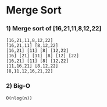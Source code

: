 <h1>Merge Sort</h1>

<h3> 1) Merge sort of [16,21,11,8,12,22] </h3>

    [16,21,11,8,12,22]
    [16,21,11] [8,12,22]
    [16,21] [11] [8] [12,22]
    [16] [21] [11] [8] [12] [22] 
    [16,21] [11] [8] [12,22]
    [11,16,21] [8,12,22]
    [8,11,12,16,21,22]
    
<h3> 2) Big-O </h3>

    O(nlog(n))